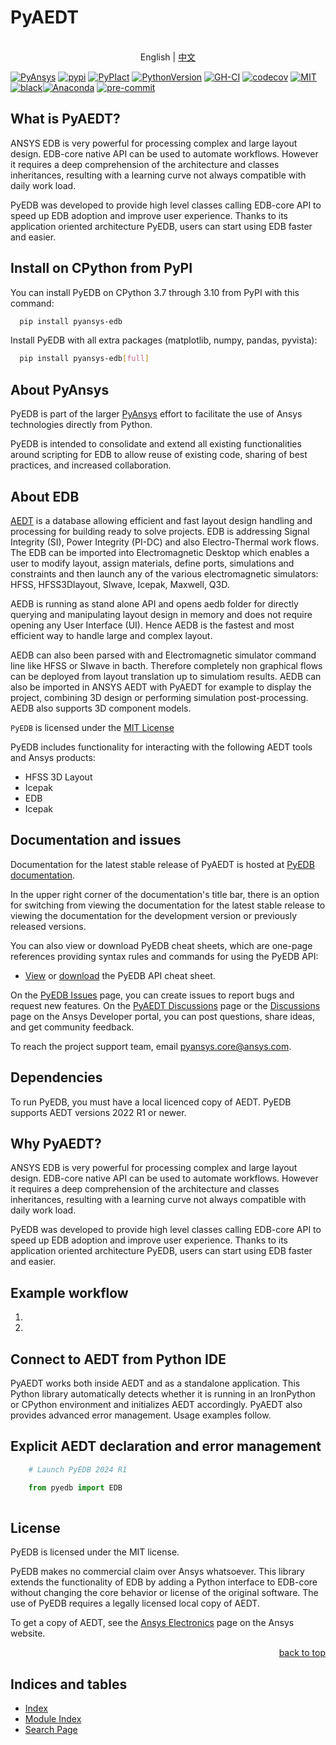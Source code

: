 <!-- -->
<a name="readme-top"></a>
<!--
*** PyEDB README
-->


# PyAEDT

<p style="text-align: center;">
    <br> English | <a href="README_CN.md">中文</a>
</p>

[![PyAnsys](https://img.shields.io/badge/Py-Ansys-ffc107.svg?logo=data:image/png;base64,iVBORw0KGgoAAAANSUhEUgAAABAAAAAQCAIAAACQkWg2AAABDklEQVQ4jWNgoDfg5mD8vE7q/3bpVyskbW0sMRUwofHD7Dh5OBkZGBgW7/3W2tZpa2tLQEOyOzeEsfumlK2tbVpaGj4N6jIs1lpsDAwMJ278sveMY2BgCA0NFRISwqkhyQ1q/Nyd3zg4OBgYGNjZ2ePi4rB5loGBhZnhxTLJ/9ulv26Q4uVk1NXV/f///////69du4Zdg78lx//t0v+3S88rFISInD59GqIH2esIJ8G9O2/XVwhjzpw5EAam1xkkBJn/bJX+v1365hxxuCAfH9+3b9/+////48cPuNehNsS7cDEzMTAwMMzb+Q2u4dOnT2vWrMHu9ZtzxP9vl/69RVpCkBlZ3N7enoDXBwEAAA+YYitOilMVAAAAAElFTkSuQmCC)](https://docs.pyansys.com/)
[![pypi](https://img.shields.io/pypi/v/pyaedt.svg?logo=python&logoColor=white)](https://pypi.org/project/pyaedt/)
[![PyPIact](https://static.pepy.tech/badge/pyaedt/month)](https://www.pepy.tech/projects/pyaedt)
[![PythonVersion](https://img.shields.io/badge/python-3.7+-blue.svg)](https://www.python.org/downloads/)
[![GH-CI](https://github.com/ansys/pyaedt/actions/workflows/unit_tests.yml/badge.svg)](https://github.com/ansys/pyaedt/actions/workflows/unit_tests.yml)
[![codecov](https://codecov.io/gh/ansys/pyaedt/branch/main/graph/badge.svg)](https://codecov.io/gh/ansys/pyaedt)
[![MIT](https://img.shields.io/badge/License-MIT-yellow.svg)](https://opensource.org/licenses/MIT)[![black](https://img.shields.io/badge/code%20style-black-000000.svg?style=flat)](https://github.com/psf/black)[![Anaconda](https://anaconda.org/conda-forge/pyaedt/badges/version.svg)](https://anaconda.org/conda-forge/pyaedt)
[![pre-commit](https://results.pre-commit.ci/badge/github/ansys/pyaedt/main.svg)](https://results.pre-commit.ci/latest/github/ansys/pyaedt/main)

## What is PyAEDT?

ANSYS EDB is very powerful for processing complex and large layout design. EDB-core native API
can be used to automate workflows. However it requires a deep comprehension of the architecture and
classes inheritances, resulting with a learning curve not always compatible with daily work load.

PyEDB was developed to provide high level classes calling EDB-core API to speed up EDB adoption
and improve user experience. Thanks to its application oriented architecture PyEDB, users can
start using EDB faster and easier.

## Install on CPython from PyPI

You can install PyEDB on CPython 3.7 through 3.10 from PyPI with this command:

```sh
  pip install pyansys-edb
```

Install PyEDB with all extra packages (matplotlib, numpy, pandas, pyvista):

```sh
  pip install pyansys-edb[full]
```

## About PyAnsys

PyEDB is part of the larger [PyAnsys](https://docs.pyansys.com "PyAnsys") effort to facilitate the use of Ansys technologies directly from Python.

PyEDB is intended to consolidate and extend all existing
functionalities around scripting for EDB to allow reuse of existing code,
sharing of best practices, and increased collaboration.

## About EDB

[AEDT](https://www.ansys.com/products/electronics) is a database allowing efficient and fast
layout design handling and processing for building ready to solve projects. EDB is addressing Signal
Integrity (SI), Power Integrity (PI-DC) and also Electro-Thermal work flows. The EDB can be
imported into Electromagnetic Desktop which enables a user to modify layout,
assign materials, define ports, simulations and constraints and then launch any of
the various electromagnetic simulators: HFSS, HFSS3Dlayout, SIwave, Icepak, Maxwell, Q3D.

AEDB is running as stand alone API and opens aedb folder for directly querying and manipulating
layout design in memory and does not require opening any User Interface (UI). Hence AEDB is the fastest
and most efficient way to handle large and complex layout.

AEDB can also been parsed with and Electromagnetic simulator command line like HFSS or SIwave in bacth.
Therefore completely non graphical flows can be deployed from layout translation up to simulatiom results.
AEDB can also be imported in ANSYS AEDT with PyAEDT for example to display the project, combining 3D design
or performing simulation post-processing. AEDB also supports 3D component models.

`PyEDB` is licensed under the [MIT License](https://github.com/ansys/pyaedt/blob/main/LICENSE)

PyEDB includes functionality for interacting with the following AEDT tools and Ansys products:

  - HFSS 3D Layout
  - Icepak
  - EDB
  - Icepak

## Documentation and issues

Documentation for the latest stable release of PyAEDT is hosted at
[PyEDB documentation](https://aedt.docs.pyansys.com/version/stable/).

In the upper right corner of the documentation's title bar, there is an option
for switching from viewing the documentation for the latest stable release
to viewing the documentation for the development version or previously
released versions.

You can also view or download PyEDB cheat sheets, which are one-page references
providing syntax rules and commands for using the PyEDB API:

- [View](https://cheatsheets.docs.pyansys.com/pyedb_API_cheat_sheet.png) or
  [download](https://cheatsheets.docs.pyansys.com/pyedb_API_cheat_sheet.pdf) the
  PyEDB API cheat sheet.


On the [PyEDB Issues](https://github.com/ansys-internal/pyansys-edb/issues) page, you can
create issues to report bugs and request new features. On the
[PyAEDT Discussions](https://github.com/ansys/pyaedt/discussions) page or the
[Discussions](https://discuss.ansys.com/) page on the Ansys Developer portal,
you can post questions, share ideas, and get community feedback.

To reach the project support team, email [pyansys.core@ansys.com](mailto:pyansys.core@ansys.com).

## Dependencies

To run PyEDB, you must have a local licenced copy of AEDT.
PyEDB supports AEDT versions 2022 R1 or newer.

## Why PyAEDT?

ANSYS EDB is very powerful for processing complex and large layout design. EDB-core native API
can be used to automate workflows. However it requires a deep comprehension of the architecture and
classes inheritances, resulting with a learning curve not always compatible with daily work load.

PyEDB was developed to provide high level classes calling EDB-core API to speed up EDB adoption
and improve user experience. Thanks to its application oriented architecture PyEDB, users can
start using EDB faster and easier.

## Example workflow

 1. 
 2. 

## Connect to AEDT from Python IDE

PyAEDT works both inside AEDT and as a standalone application. This Python library
automatically detects whether it is running in an IronPython or CPython environment
and initializes AEDT accordingly. PyAEDT also provides advanced error management.
Usage examples follow.

## Explicit AEDT declaration and error management

``` python
    # Launch PyEDB 2024 R1 

    from pyedb import EDB
    
```

## License

PyEDB is licensed under the MIT license.

PyEDB makes no commercial claim over Ansys whatsoever. This library extends the
functionality of EDB by adding a Python interface to EDB-core without changing the
core behavior or license of the original software. The use of PyEDB requires a
legally licensed local copy of AEDT.

To get a copy of AEDT, see the [Ansys Electronics](https://www.ansys.com/products/electronics)
page on the Ansys website.

<p style="text-align: right;"> <a href="#readme-top">back to top</a> </p>

## Indices and tables

-  [Index](https://aedt.docs.pyansys.com/version/stable/genindex.html)
-  [Module Index](https://aedt.docs.pyansys.com/version/stable/py-modindex.html)
-  [Search Page](https://aedt.docs.pyansys.com/version/stable/search.html)
